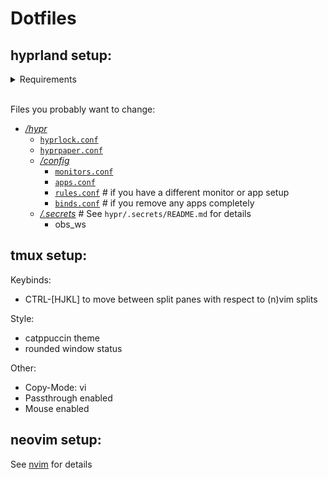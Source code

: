 # Dotfiles

## hyprland setup:

<details>
    <summary>
    Requirements
    </summary>

- [hyprland](https://github.com/hyprwm/Hyprland) (duh)
- [wofi](https://hg.sr.ht/~scoopta/wofi) (app-launcher/menu)
- [dunst](https://github.com/dunst-project/dunst) (notification daemon)
- [waybar](https://github.com/Alexays/Waybar) (taskbar)
- [hyprpaper](https://github.com/hyprwm/hyprpaper) (wallpaper utility)
- [polkit-kde-agent](https://github.com/KDE/polkit-kde-agent-1) (authentication agent)
- [hyprlock](https://github.com/hyprwm/hyprlock) (lockscreen)
- [hyprshot](https://github.com/Gustash/Hyprshot) (screenshot utility)
- [clipse](https://github.com/savedra1/clipse) (clipboard manager)
- [hypr-zoom](https://github.com/FShou/hypr-zoom/tree/main) (zoom utility)
- [obs-cmd](https://github.com/grigio/obs-cmd) (communicate with obs-websocket)
</details>

<br>

Files you probably want to change:
- [*/hypr*](hypr)
    - [`hyprlock.conf`](hypr/hyprlock.conf)
    - [`hyprpaper.conf`](hypr/hyprpaper.conf)
    - [*/config*](hypr/config)
        - [`monitors.conf`](hypr/config/monitors.conf)
        - [`apps.conf`](hypr/config/apps.conf)
        - [`rules.conf`](hypr/config/rules.conf)  # if you have a different monitor or app setup
        - [`binds.conf`](hypr/config/binds.conf)  # if you remove any apps completely
    - [*/.secrets*](hypr/.secrets)  # See `hypr/.secrets/README.md` for details
        - obs\_ws

## tmux setup:

Keybinds: 
- CTRL-[HJKL] to move between split panes with respect to (n)vim splits

Style:
- catppuccin theme
- rounded window status

Other:
- Copy-Mode: vi
- Passthrough enabled
- Mouse enabled

## neovim setup:

See [nvim](https://github.com/LetsDuck2210/nvim_config) for details
